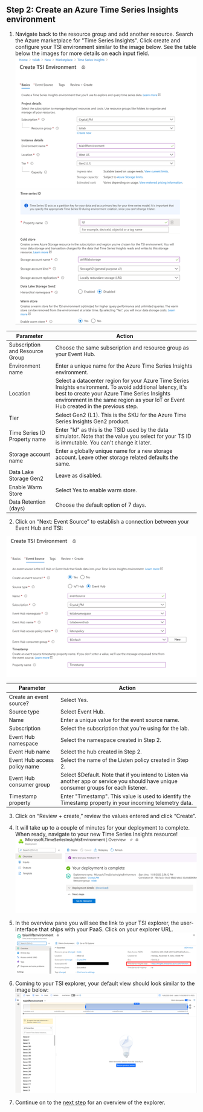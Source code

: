 ## Step 2: Create an Azure Time Series Insights environment

1. Navigate back to the resource group and add another resource. Search the Azure marketplace for "Time Series Insights". Click create and configure your TSI environment similar to the image below. See the table below the images for more details on each input field.
\
![Create an environment](../assets/step2_createTsiEnvironment.png)
\
![Create an environment](../assets/step2_createTsiEnvironment02.png)

**Parameter**|**Action**
-----|-----
Subscription and Resource Group|Choose the same subscription and resource group as your Event Hub.
Environment name|Enter a unique name for the Azure Time Series Insights environment.
Location|Select a datacenter region for your Azure Time Series Insights environment. To avoid additional latency, it's best to create your Azure Time Series Insights environment in the same region as your IoT or Event Hub created in the previous step.
Tier|Select Gen2 (L1). This is the SKU for the Azure Time Series Insights Gen2 product.
Time Series ID Property name|Enter "Id" as this is the TSID used by the data simulator. Note that the value you select for your TS ID is immutable. You can't change it later.
Storage account name|Enter a globally unique name for a new storage account. Leave other storage related defaults the same.
Data Lake Storage Gen2|Leave as disabled.
Enable Warm Store|Select Yes to enable warm store.
Data Retention (days)|Choose the default option of 7 days.


2. Click on “Next: Event Source” to establish a connection between your Event Hub and TSI:

![Create an environment 03](../assets/step2_createTsiEnvironment03.png)

**Parameter**|**Action**
-----|-----
Create an event source?|Select Yes.
Source type|Select Event Hub.
Name|Enter a unique value for the event source name.
Subscription|Select the subscription that you're using for the lab.
Event Hub namespace|Select the namespace created in Step 2.
Event Hub name|Select the hub created in Step 2.
Event Hub access policy name|Select the name of the Listen policy created in Step 2. 
Event Hub consumer group|Select $Default. Note that if you intend to Listen via another app or service you should have unique consumer groups for each listener.
Timestamp property|Enter "Timestamp". This value is used to identify the Timestamp property in your incoming telemetry data. 

3. Click on “Review + create,” review the values entered and click “Create”.

4. It will take up to a couple of minutes for your deployment to complete. When ready, navigate to your new Time Series Insights resource!
\
![TSI Env](../assets/step2_createTsiEnvironment04.png)
 
5. In the overview pane you will see the link to your TSI explorer, the user-interface that ships with your PaaS. Click on your explorer URL. 
\
![Explorer Link](../assets/step2_createTsiEnvironment05.png)

6. Coming to your TSI explorer, your default view should look similar to the image below:
![Explorer Landing](../assets/step2_createTsiEnvironment06.png)

7. Continue on to the [next step](../step-03-explorer-intro) for an overview of the explorer.

